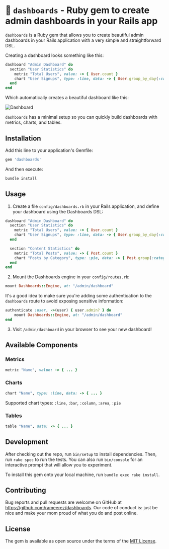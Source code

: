 # 🍱 `dashboards` - Ruby gem to create admin dashboards in your Rails app

`dashboards` is a Ruby gem that allows you to create beautiful admin dashboards in your Rails application with a very simple and straightforward DSL.

Creating a dashboard looks something like this:
```ruby
dashboard "Admin Dashboard" do
  section "User Statistics" do
    metric "Total Users", value: -> { User.count }
    chart "User Signups", type: :line, data: -> { User.group_by_day(:created_at).count }
  end
end
```

Which automatically creates a beautiful dashboard like this:

![Dashboard](https://via.placeholder.com/150)

`dashboards` has a minimal setup so you can quickly build dashboards with metrics, charts, and tables.

## Installation

Add this line to your application's Gemfile:
```ruby
gem 'dashboards'
```

And then execute:
```bash
bundle install
```

## Usage

1. Create a file `config/dashboards.rb` in your Rails application, and define your dashboard using the Dashboards DSL:
```ruby
dashboard "Admin Dashboard" do
  section "User Statistics" do
    metric "Total Users", value: -> { User.count }
    chart "User Signups", type: :line, data: -> { User.group_by_day(:created_at).count }
  end

  section "Content Statistics" do
    metric "Total Posts", value: -> { Post.count }
    chart "Posts by Category", type: :pie, data: -> { Post.group(:category).count }
  end
end
```

2. Mount the Dashboards engine in your `config/routes.rb`:
```ruby
mount Dashboards::Engine, at: "/admin/dashboard"
```

It's a good idea to make sure you're adding some authentication to the `dashboards` route to avoid exposing sensitive information:
```ruby
authenticate :user, ->(user) { user.admin? } do
    mount Dashboards::Engine, at: "/admin/dashboard"
end
```

3. Visit `/admin/dashboard` in your browser to see your new dashboard!

## Available Components

### Metrics

```ruby
metric "Name", value: -> { ... }
```

### Charts

```ruby
chart "Name", type: :line, data: -> { ... }
```

Supported chart types: `:line`, `:bar`, `:column`, `:area`, `:pie`

### Tables

```ruby
table "Name", data: -> { ... }
```


## Development

After checking out the repo, run `bin/setup` to install dependencies. Then, run `rake spec` to run the tests. You can also run `bin/console` for an interactive prompt that will allow you to experiment.

To install this gem onto your local machine, run `bundle exec rake install`.

## Contributing

Bug reports and pull requests are welcome on GitHub at https://github.com/rameerez/dashboards. Our code of conduct is: just be nice and make your mom proud of what you do and post online.

## License

The gem is available as open source under the terms of the [MIT License](https://opensource.org/licenses/MIT).
